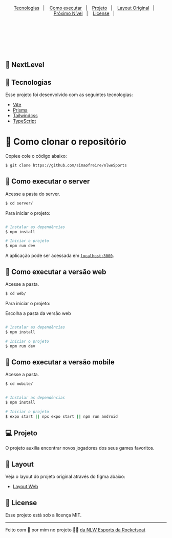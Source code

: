 
<p align="center">
  <a href="#-tecnologias">Tecnologias</a>&nbsp;&nbsp;&nbsp;|&nbsp;&nbsp;&nbsp;
  <a href="#-como-executar">Como executar</a>&nbsp;&nbsp;&nbsp;|&nbsp;&nbsp;&nbsp;
  <a href="#-projeto">Projeto</a>&nbsp;&nbsp;&nbsp;|&nbsp;&nbsp;&nbsp;
  <a href="#-layout">Layout Original</a>&nbsp;&nbsp;&nbsp;|&nbsp;&nbsp;&nbsp;
  <a href="#-nextlevel">Próximo Nível</a>&nbsp;&nbsp;&nbsp;|&nbsp;&nbsp;&nbsp;
  <a href="#-license">License</a>&nbsp;&nbsp;&nbsp;|&nbsp;&nbsp;&nbsp;
</p>
<br/><br/>

<p align="center">
  
</p>

<br/><br/>



<p align="center">
  <img alt="" src="https://repository-images.githubusercontent.com/612006495/65e03be6-93bb-4e89-86c9-3a1f82ec1314" />
</p>



## 🚀 NextLevel



## 🧪 Tecnologias

Esse projeto foi desenvolvido com as seguintes tecnologias:

- [Vite](https://vitejs.dev/)
- [Prisma](https://www.prisma.io)
- [Tailwindcss](https://tailwindcss.com)
- [TypeScript](https://www.typescriptlang.org)




# 🚀 Como clonar o repositório

Copiee cole o código abaixo:

```bash
$ git clone https://github.com/simaofreire/nlweSports


```



## 🚀 Como executar o server

Acesse a pasta do server.

```bash
$ cd server/

```
Para iniciar o projeto:

```bash

# Instalar as dependências
$ npm install

# Iniciar o projeto
$ npm run dev

```


A aplicação pode ser acessada em [`localhost:3000`](http://localhost:3000).

## 🚀 Como executar a versão web

Acesse a pasta.
```bash
$ cd web/

```

Para iniciar o projeto:

Escolha a pasta da versão web

```bash

# Instalar as dependências
$ npm install

# Iniciar o projeto
$ npm run dev

```

## 🚀 Como executar a versão mobile

Acesse a pasta.

```bash
$ cd mobile/

```

```bash

# Instalar as dependências
$ npm install

# Iniciar o projeto
$ expo start || npx expo start || npm run android

```



## 💻 Projeto
O projeto auxilia encontrar novos jogadores dos seus games favoritos. 


## 🔖 Layout

Veja o layout do projeto original através do figma abaixo:

- [Layout Web](https://www.figma.com/community/file/1150897317533332617)





## 📝 License

Esse projeto está sob a licença MIT.

---

Feito com 💜 por mim no projeto 👋🏻 [da NLW Esports da Rocketseat](https://www.rocketseat.com.br/)
